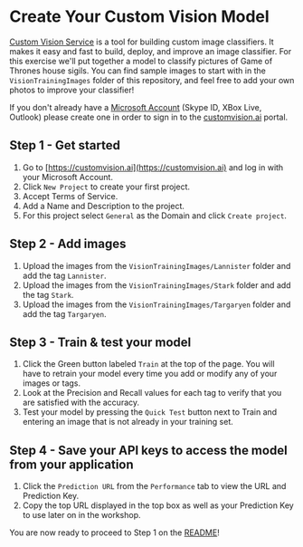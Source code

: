 # Create Your Custom Vision Model #

[Custom Vision Service](https://customvision.ai) is a tool for building custom image classifiers. It makes it easy and fast to build, deploy, and improve an image classifier. For this exercise we'll put together a model to classify pictures of Game of Thrones house sigils. You can find sample images to start with in the `VisionTrainingImages` folder of this repository, and feel free to add your own photos to improve your classifier!

If you don't already have a [Microsoft Account](https://signup.live.com/) (Skype ID, XBox Live, Outlook) please create one in order to sign in to the [customvision.ai](https://customvision.ai) portal. 

## Step 1 - Get started
1. Go to [https://customvision.ai](https://customvision.ai) and log in with your Microsoft Account.
2. Click `New Project` to create your first project.
3. Accept Terms of Service.
4. Add a Name and Description to the project.
5. For this project select `General` as the Domain and click `Create project`.

## Step 2 - Add images
1. Upload the images from the `VisionTrainingImages/Lannister` folder and add the tag `Lannister`. 
2. Upload the images from the `VisionTrainingImages/Stark` folder and add the tag `Stark`.
3. Upload the images from the `VisionTrainingImages/Targaryen` folder and add the tag `Targaryen`.

## Step 3 - Train & test your model
1. Click the Green button labeled `Train` at the top of the page. You will have to retrain your model every time you add or modify any of your images or tags.
2. Look at the Precision and Recall values for each tag to verify that you are satisfied with the accuracy.
3. Test your model by pressing the `Quick Test` button next to Train and entering an image that is not already in your training set.

## Step 4 - Save your API keys to access the model from your application
1. Click the `Prediction URL` from the `Performance` tab to view the URL and Prediction Key.
2. Copy the top URL displayed in the top box as well as your Prediction Key to use later on in the workshop.

You are now ready to proceed to Step 1 on the [README](https://github.com/jcocchi/CognitiveServicesDemo/blob/master/node/cogServ/README.md)!